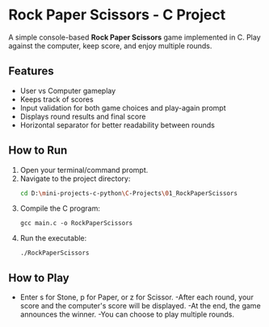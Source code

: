 # Rock Paper Scissors - C Project

A simple console-based **Rock Paper Scissors** game implemented in C. Play against the computer, keep score, and enjoy multiple rounds.

## Features
- User vs Computer gameplay
- Keeps track of scores
- Input validation for both game choices and play-again prompt
- Displays round results and final score
- Horizontal separator for better readability between rounds

## How to Run
1. Open your terminal/command prompt.
2. Navigate to the project directory:
   ```bash
   cd D:\mini-projects-c-python\C-Projects\01_RockPaperScissors
   ```
3. Compile the C program:
   ```
   gcc main.c -o RockPaperScissors
   ```
4. Run the executable:
   ```
   ./RockPaperScissors
   ```

## How to Play
- Enter s for Stone, p for Paper, or z for Scissor.
-After each round, your score and the computer's score will be displayed.
-At the end, the game announces the winner.
-You can choose to play multiple rounds.

